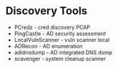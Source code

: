 # Discovery Tools

- PCredz - cred discovery PCAP
- PingCastle - AD security assessment
- LocalVulnScanner - vuln scanner local
- ADRecon - AD enumeration
- adidnsdump - AD integrated DNS dump
- scavenger - system cleanup scanner
